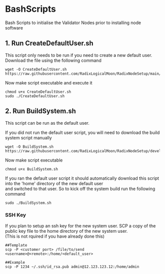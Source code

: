 # BashScripts
Bash Scripts to initialise the Validator Nodes prior to installing node software


## 1. Run CreateDefaultUser.sh
This script only needs to be run if you need to create a new default user.  Download the file using the following command
```
wget -O CreateDefaultUser.sh https://raw.githubusercontent.com/RadixLogicalMoon/RadixNodeSetup/main/InitialiseSystem/CreateDefaultUser.sh
```

Now make script executable and execute it
```
chmod u+x CreateDefaultUser.sh
sudo ./CreateDefaultUser.sh
```


## 2. Run BuildSystem.sh
This script can be run as the default user.

If you did not run the default user script, you will need to download the build system script manually
```
wget -O BuildSystem.sh https://raw.githubusercontent.com/RadixLogicalMoon/RadixNodeSetup/development/InitialiseSystem/BuildSystem.sh
```

Now make script executable
```
chmod u+x BuildSystem.sh
```

If you ran the default user script it should automatically download this script into the 'home' directory of the new default user  
and switched to that user.  So to kick off the system build run the following command

```
sudo ./BuildSystem.sh
``` 

### SSH Key
If you plan to setup an ssh key for the new system user.  SCP a copy of the public key file to the home directory of the new system user.  
(This is not rquired if you have already done this)
```
##Template
scp -P <customer port> /file/to/send <username>@<remote>:/home/<default_user>

##Example
scp -P 1234 ~/.ssh/id_rsa.pub admin@12.123.123.12:/home/admin
```